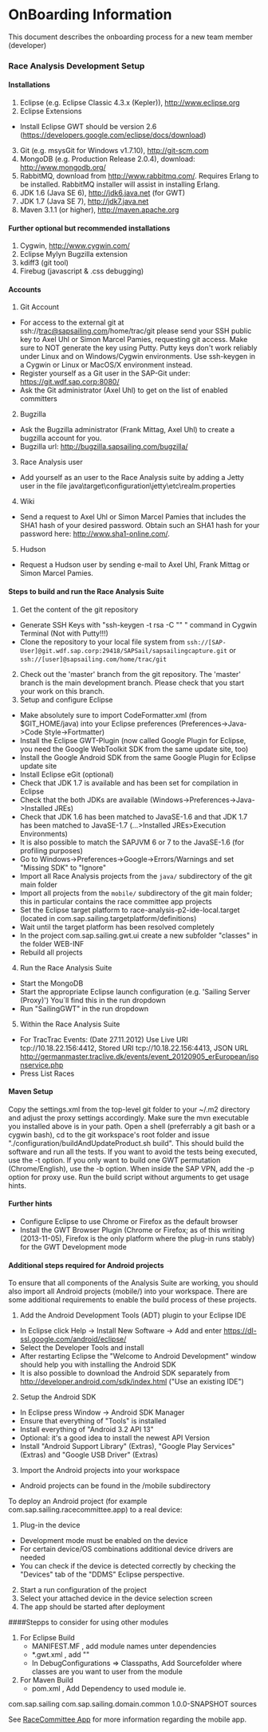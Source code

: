 # OnBoarding Information

This document describes the onboarding process for a new team member (developer)

### Race Analysis Development Setup

#### Installations

1. Eclipse (e.g. Eclipse Classic 4.3.x (Kepler)), http://www.eclipse.org
2. Eclipse Extensions
  * Install Eclipse GWT should be version 2.6 (https://developers.google.com/eclipse/docs/download)
3. Git (e.g. msysGit for Windows v1.7.10), http://git-scm.com
4. MongoDB (e.g. Production Release 2.0.4), download: http://www.mongodb.org/
5. RabbitMQ, download from http://www.rabbitmq.com/. Requires Erlang to be installed. RabbitMQ installer will assist in installing Erlang.
6. JDK 1.6 (Java SE 6), http://jdk6.java.net (for GWT)
7. JDK 1.7 (Java SE 7), http://jdk7.java.net
8. Maven 3.1.1 (or higher), http://maven.apache.org

#### Further optional but recommended installations

1. Cygwin, http://www.cygwin.com/
2. Eclipse Mylyn Bugzilla extension
3. kdiff3 (git tool)
4. Firebug (javascript & .css debugging)

#### Accounts

1. Git Account
  * For access to the external git at ssh://trac@sapsailing.com/home/trac/git please send your SSH public key to Axel Uhl or Simon Marcel Pamies, requesting git access. Make sure to NOT generate the key using Putty. Putty keys don't work reliably under Linux and on Windows/Cygwin environments. Use ssh-keygen in a Cygwin or Linux or MacOS/X environment instead.
  * Register yourself as a Git user in the SAP-Git under: https://git.wdf.sap.corp:8080/
  * Ask the Git administrator (Axel Uhl) to get on the list of enabled committers
2. Bugzilla
  * Ask the Bugzilla administrator (Frank Mittag, Axel Uhl) to create a bugzilla account for you.
  * Bugzilla url: http://bugzilla.sapsailing.com/bugzilla/
3. Race Analysis user
  * Add yourself as an user to the Race Analysis suite by adding a Jetty user in the file java\target\configuration\jetty\etc\realm.properties
4. Wiki
  * Send a request to Axel Uhl or Simon Marcel Pamies that includes the SHA1 hash of your desired password. Obtain such an SHA1 hash for your password here: http://www.sha1-online.com/.
5. Hudson
  * Request a Hudson user by sending e-mail to Axel Uhl, Frank Mittag or Simon Marcel Pamies.
 
#### Steps to build and run the Race Analysis Suite 
 
1. Get the content of the git repository
  * Generate SSH Keys with "ssh-keygen -t rsa -C "" " command in Cygwin Terminal (Not with Putty!!!)
  * Clone the repository to your local file system from `ssh://[SAP-User]@git.wdf.sap.corp:29418/SAPSail/sapsailingcapture.git`  or `ssh://[user]@sapsailing.com/home/trac/git`
2. Check out the 'master' branch from the git repository. The 'master' branch is the main development branch. Please check that you start your work on this branch.
3. Setup and configure Eclipse
  * Make absolutely sure to import CodeFormatter.xml (from $GIT_HOME/java) into your Eclipse preferences (Preferences->Java->Code Style->Fortmatter)
  * Install the Eclipse GWT-Plugin (now called Google Plugin for Eclipse, you need the Google WebToolkit SDK from the same update site, too)
  * Install the Google Android SDK from the same Google Plugin for Eclipse update site
  * Install Eclipse eGit (optional)
  * Check that JDK 1.7 is available and has been set for compilation in Eclipse
  * Check that the both JDKs are available (Windows->Preferences->Java->Installed JREs)
  * Check that JDK 1.6 has been matched to JavaSE-1.6 and that JDK 1.7 has been matched to JavaSE-1.7 (...>Installed JREs>Execution Environments)
  * It is also possible to match the SAPJVM 6 or 7 to the JavaSE-1.6 (for profiling purposes)
  * Go to Windows->Preferences->Google->Errors/Warnings and set "Missing SDK" to "Ignore"
  * Import all Race Analysis projects from the `java/` subdirectory of the git main folder
  * Import all projects from the `mobile/` subdirectory of the git main folder; this in particular contains the race committee app projects
  * Set the Eclipse target platform to race-analysis-p2-ide-local.target (located in com.sap.sailing.targetplatform/definitions)
  * Wait until the target platform has been resolved completely
  * In the project com.sap.sailing.gwt.ui create a new subfolder "classes" in the folder WEB-INF
  * Rebuild all projects
4. Run the Race Analysis Suite
  * Start the MongoDB
  * Start the appropriate Eclipse launch configuration (e.g. 'Sailing Server (Proxy)') You´ll find this in the run dropdown
  * Run "SailingGWT" in the run dropdown 
5. Within the Race Analysis Suite
  * For TracTrac Events: (Date 27.11.2012) Use Live URI tcp://10.18.22.156:4412, Stored URI tcp://10.18.22.156:4413, JSON URL  http://germanmaster.traclive.dk/events/event_20120905_erEuropean/jsonservice.php
  * Press List Races

#### Maven Setup
Copy the settings.xml from the top-level git folder to your ~/.m2 directory and adjust the proxy settings accordingly. Make sure the mvn executable you installed above is in your path. Open a shell (preferrably a git bash or a cygwin bash), cd to the git workspace's root folder and issue "./configuration/buildAndUpdateProduct.sh build". This should build the software and run all the tests. If you want to avoid the tests being executed, use the -t option. If you only want to build one GWT permutation (Chrome/English), use the -b option. When inside the SAP VPN, add the -p option for proxy use. Run the build script without arguments to get usage hints.

#### Further hints
- Configure Eclipse to use Chrome or Firefox as the default browser
- Install the GWT Browser Plugin (Chrome or Firefox; as of this writing (2013-11-05), Firefox is the only platform where the plug-in runs stably) for the GWT Development mode

#### Additional steps required for Android projects

To ensure that all components of the Analysis Suite are working, you should also import all Android projects (mobile/) into your workspace. There are some additional requirements to enable the build process of these projects.

1. Add the Android Development Tools (ADT) plugin to your Eclipse IDE
  - In Eclipse click Help -> Install New Software -> Add and enter https://dl-ssl.google.com/android/eclipse/
  - Select the Developer Tools and install
  - After restarting Eclipse the "Welcome to Android Development" window should help you with installing the Android SDK
  - It is also possible to download the Android SDK separately from http://developer.android.com/sdk/index.html ("Use an existing IDE")
2. Setup the Android SDK
  * In Eclipse press Window -> Android SDK Manager
  * Ensure that everything of "Tools" is installed
  * Install everything of "Android 3.2 API 13"
  * Optional: it's a good idea to install the newest API Version
  * Install "Android Support Library" (Extras), "Google Play Services" (Extras) and "Google USB Driver" (Extras)
3. Import the Android projects into your workspace
  * Android projects can be found in the /mobile subdirectory

To deploy an Android project (for example com.sap.sailing.racecommittee.app) to a real device:

1. Plug-in the device
  * Development mode must be enabled on the device
  * For certain device/OS combinations additional device drivers are needed
  * You can check if the device is detected correctly by checking the "Devices" tab of the "DDMS" Eclipse perspective.
2. Start a run configuration of the project
3. Select your attached device in the device selection screen
4. The app should be started after deployment

####Stepps to consider for using other modules
1. For Eclipse Build
   * MANIFEST.MF , add module names unter dependencies
   * *.gwt.xml , add "<inherits name="-modulename-.-gwt.xml file name-" />"
   * In DebugConfigurations => Classpaths, Add Sourcefolder where classes are you want to user from the module
2. For Maven Build
   * pom.xml , Add Dependency to used module ie.     
<dependency>
<groupId>com.sap.sailing</groupId>
<artifactId>com.sap.sailing.domain.common</artifactId>
<version>1.0.0-SNAPSHOT</version>
<classifier>sources</classifier>
</dependency>


See [RaceCommittee App](racecommittee-app) for more information regarding the mobile app.